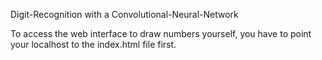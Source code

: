 Digit-Recognition with a Convolutional-Neural-Network

To access the web interface to draw numbers yourself, you have to point your localhost to the index.html file first.
